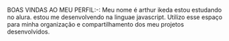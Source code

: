 BOAS VINDAS AO MEU PERFIL:-:
Meu nome é arthur ikeda
estou estudando no alura.
estou me desenvolvendo na linguae javascript.
Utilizo esse espaço para minha organização e compartilhamento dos meu projetos desenvolvidos.
